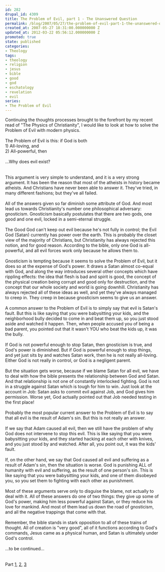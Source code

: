 ```yaml
---
id: 282
drupal_id: 4309
title: The Problem of Evil, part 1 - The Unanswered Question
permalink: /blog/2007/05/27/the-problem-of-evil-part-1-the-unanswered-question
created_at: 2007-05-27 18:31:00.000000000 Z
updated_at: 2012-03-22 05:56:12.000000000 Z
promoted: true
state: published
categories:
- Theology
tags:
- theology
- religion
- jesus
- bible
- good
- god
- eschatology
- revelation
- evil
series:
- The Problem of Evil
---
```

<div>Continuing the thoughts processes brought to the forefront by my recent read of "The Physics of Christianity", I would like to look at how to solve the Problem of Evil with modern physics.</div><br /><div>The Problem of Evil is this: if God is both</div><div>1) All-loving, and</div><div>2) All-powerful, then</div><br /><div>...Why does evil exist?</div><br /><br /><div>This argument is very simple to understand, and it is a very strong argument. It has been the reason that most of the atheists in history became atheists. And Christians have never been able to answer it. They've tried, in many different fashions; but they've all failed.</div><br /><div>All of the answers given so far diminish some attribute of God. And most lead us towards Christianity's number one philosophical adversary: gnosticism. Gnosticism basically postulates that there are two gods, one good and one evil, locked in a semi-eternal struggle.<br /><br />The Good God can't keep out evil because he's not fully in control; the Evil God (Satan) currently has power over the earth. This is probably the closet view of the majority of Christians, but Christianity has always rejected this notion, and for good reason. According to the bible, only one God is all-powerful, and all evil forces work only because he allows them to.<br /><br />Gnosticism is tempting because it seems to solve the Problem of Evil, but it does so at the expense of God's power. It draws a Satan almost co-equal with God, and along the way introduces several other concepts which have rippling effects: the idea that flesh is bad and spirit is good, the concept of the physical creation being corrupt and good only for destruction, and the concept that our whole society and world is going downhill. Christianity has always rejected all of these ideas as well, and yet they've always managed to creep in. They creep in because gnosticism seems to give us an answer.<br /><br />A common answer to the Problem of Evil is to simply say that evil is Satan's fault. But this is like saying that you were babysitting your kids, and the neighborhood bully decided to come in and beat them up, so you just stood aside and watched it happen. Then, when people accused you of being a bad parent, you pointed out that it wasn't YOU who beat the kids up, it was the bully.<br /><br />If God is not powerful enough to stop Satan, then gnosticism is true, and God's power is diminished. But if God is powerful enough to stop things, and yet just sits by and watches Satan work, then he is not really all-loving. Either God is not really in control, or God is a negligent parent.<br /><br /><div>But the situation gets worse, because if we blame Satan for all evil, we have to deal with how the bible presents the relationship between God and Satan. And that relationship is not one of constantly interlocked fighting. God is not in a struggle against Satan which is tough for him to win. Just look at the account in Job: Satan asks to commit evil against Job, and God gives him permission. Worse yet, God actually pointed out that Job needed testing in the first place!</div><br />Probably the most popular current answer to the Problem of Evil is to say that all evil is the result of Adam's sin. But this is not really an answer.</div><br /><div>If we say that Adam caused all evil, then we still have the problem of why God does not intervene to stop this evil. This is like saying that you were babysitting your kids, and they started hacking at each other with knives, and you just stood by and watched. After all, you point out, it was the kids' fault.</div><br /><div>If, on the other hand, we say that God caused all evil and suffering as a result of Adam's sin, then the situation is worse. God is punishing ALL of humanity with evil and suffering, as the result of one person's sin. This is like saying that you were babysitting your kids, and one of them disobeyed you, so you set them to fighting with each other as punishment.</div><br />Most of these arguments serve only to disguise the blame, not actually to deal with it. All of these answers do one of two things: they give up some of God's power, making him less powerful against Satan, or they reduce his love for mankind. And most of them lead us down the road of gnosticism, and all the negative trappings that come with that.<br /><div><br />Remember, the bible stands in stark opposition to all of these trains of thought. All of creation is "very good", all of it functions according to God's commands, Jesus came as a physical human, and Satan is ultimately under God's control.<br /><br />...to be continued...</div><br /><br /><div>Part <a href="/blog/2007/05/27/the-problem-of-evil-part-1-the-unanswered-question">1</a>, <a href="/blog/2007/06/03/the-problem-of-evil-part-2-the-multiverse-vs-gnosticism">2</a>, <a href="/blog/2007/06/03/the-problem-of-evil-part-3-and-god-saw-the-multiverse-and-it-was-good">3</a><br /></div>
